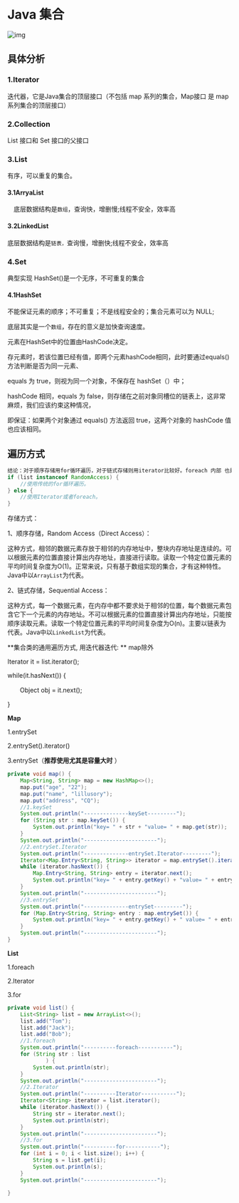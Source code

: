 # Java 集合

![img](https://img-blog.csdn.net/20160124221843905) 

## 具体分析

### 1.Iterator

迭代器，它是Java集合的顶层接口（不包括 map 系列的集合，Map接口 是 map 系列集合的顶层接口） 

### 2.Collection

List 接口和 Set 接口的父接口 

### 3.List

 有序，可以重复的集合。 

#### 3.1ArryaList

　底层数据结构是`数组`，查询快，增删慢;线程不安全，效率高 





#### 3.2LinkedList

底层数据结构是`链表，`查询慢，增删快;线程不安全，效率高 

 

### 4.Set

典型实现 HashSet()是一个无序，不可重复的集合 

#### 4.1HashSet

不能保证元素的顺序；不可重复；不是线程安全的；集合元素可以为 NULL;

 底层其实是一个`数组`，存在的意义是加快查询速度。 

元素在HashSet中的位置由HashCode决定。

存元素时，若该位置已经有值，即两个元素hashCode相同，此时要通过equals()方法判断是否为同一元素、

equals 为 true，则视为同一个对象，不保存在 hashSet（）中；

hashCode 相同，equals 为 false，则存储在之前对象同槽位的链表上，这非常麻烦，我们应该约束这种情况，

即保证：如果两个对象通过 equals() 方法返回 true，这两个对象的 hashCode 值也应该相同。 



## 遍历方式

```java
结论：对于顺序存储用for循环遍历，对于链式存储则用iterator比较好。foreach 内部 也是采用iterator实现
if (list instanceof RandomAccess) {
    //使用传统的for循环遍历。
} else {
    //使用Iterator或者foreach。
}
```

存储方式：

1、顺序存储，Random Access（Direct Access）：

​        这种方式，相邻的数据元素存放于相邻的内存地址中，整块内存地址是连续的。可以根据元素的位置直接计算出内存地址，直接进行读取。读取一个特定位置元素的平均时间复杂度为O(1)。正常来说，只有基于数组实现的集合，才有这种特性。Java中以`ArrayList`为代表。

2、链式存储，Sequential Access：

​        这种方式，每一个数据元素，在内存中都不要求处于相邻的位置，每个数据元素包含它下一个元素的内存地址。不可以根据元素的位置直接计算出内存地址，只能按顺序读取元素。读取一个特定位置元素的平均时间复杂度为O(n)。主要以链表为代表。Java中以`LinkedList`为代表。



**集合类的通用遍历方式, 用迭代器迭代: ** map除外

Iterator it = list.iterator();

while(it.hasNext()) {

　　Object obj = it.next();

}

**Map**

1.entrySet

2.entrySet().iterator()

3.entrySet（**推荐使用尤其是容量大时** ）

```java
private void map() {
    Map<String, String> map = new HashMap<>();
    map.put("age", "22");
    map.put("name", "lillusory");
    map.put("address", "CQ");
    //1.keySet
    System.out.println("--------------keySet---------");
    for (String str : map.keySet()) {
        System.out.println("key= " + str + "value= " + map.get(str));
    }
    System.out.println("-----------------------");
    //2.entrySet.Iterator
    System.out.println("--------------entrySet.Iterator---------");
    Iterator<Map.Entry<String, String>> iterator = map.entrySet().iterator();
    while (iterator.hasNext()) {
        Map.Entry<String, String> entry = iterator.next();
        System.out.println("key= " + entry.getKey() + "value= " + entry.getValue());
    }
    System.out.println("-----------------------");
    //3.entrySet
    System.out.println("--------------entrySet---------");
    for (Map.Entry<String, String> entry : map.entrySet()) {
        System.out.println("key= " + entry.getKey() + " value= " + entry.getValue());
    }
    System.out.println("-----------------------");
}
```

**List**

1.foreach

2.Iterator

3.for

```java
private void list() {
    List<String> list = new ArrayList<>();
    list.add("Tom");
    list.add("Jack");
    list.add("Bob");
    //1.foreach
    System.out.println("----------foreach-----------");
    for (String str : list
            ) {
        System.out.println(str);
    }
    System.out.println("-----------------------");
    //2.Iterator
    System.out.println("----------Iterator-----------");
    Iterator<String> iterator = list.iterator();
    while (iterator.hasNext()) {
        String str = iterator.next();
        System.out.println(str);
    }
    System.out.println("-----------------------");
    //3.for
    System.out.println("----------for-----------");
    for (int i = 0; i < list.size(); i++) {
        String s = list.get(i);
        System.out.println(s);
    }
    System.out.println("-----------------------");
    
}
```